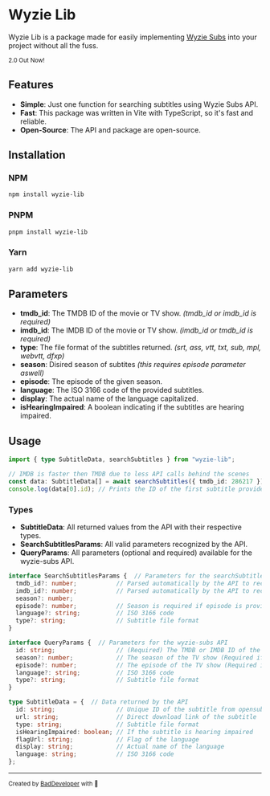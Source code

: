 # Wyzie Lib

Wyzie Lib is a package made for easily implementing [Wyzie Subs](https://subs.wyzie.ru) into your project without all the fuss.

<sup>2.0 Out Now!</sup>

## Features
- **Simple**: Just one function for searching subtitles using Wyzie Subs API.
- **Fast**: This package was written in Vite with TypeScript, so it's fast and reliable.
- **Open-Source**: The API and package are open-source.
  
## Installation
### NPM
```bash
npm install wyzie-lib
```
### PNPM
```bash
pnpm install wyzie-lib
```
### Yarn
```bash
yarn add wyzie-lib
```

## Parameters
- **tmdb_id**: The TMDB ID of the movie or TV show. *(tmdb_id or imdb_id is required)*
- **imdb_id**: The IMDB ID of the movie or TV show. *(imdb_id or tmdb_id is required)*
- **type**: The file format of the subtitles returned. *(srt, ass, vtt, txt, sub, mpl, webvtt, dfxp)*
- **season**: Disired season of subtites *(this requires episode parameter aswell)*
- **episode**: The episode of the given season.
- **language**: The ISO 3166 code of the provided subtitles.
- **display**: The actual name of the language capitalized.
- **isHearingImpaired**: A boolean indicating if the subtitles are hearing impaired.

## Usage
```ts
import { type SubtitleData, searchSubtitles } from "wyzie-lib";

// IMDB is faster then TMDB due to less API calls behind the scenes
const data: SubtitleData[] = await searchSubtitles({ tmdb_id: 286217 });
console.log(data[0].id); // Prints the ID of the first subtitle provided in the search
```
### Types
- **SubtitleData**: All returned values from the API with their respective types.
- **SearchSubtitlesParams**: All valid parameters recognized by the API.
- **QueryParams**: All parameters (optional and required) available for the wyzie-subs API. 
```ts
interface SearchSubtitlesParams {  // Parameters for the searchSubtitles() function
  tmdb_id?: number;           // Parsed automatically by the API to recognize if its TMDB or IMDB
  imdb_id?: number;           // Parsed automatically by the API to recognize if its TMDB or IMDB
  season?: number;
  episode?: number;           // Season is required if episode is provided
  language?: string;          // ISO 3166 code
  type?: string;              // Subtitle file format
}

interface QueryParams {  // Parameters for the wyzie-subs API
  id: string;                 // (Required) The TMDB or IMDB ID of the movie or TV show
  season?: number;            // The season of the TV show (Required if episode is provided)
  episode?: number;           // The episode of the TV show (Required if season is provided)
  language?: string;          // ISO 3166 code
  type?: string;              // Subtitle file format
}

type SubtitleData = {  // Data returned by the API
  id: string;                 // Unique ID of the subtitle from opensubtitles
  url: string;                // Direct download link of the subtitle
  type: string;               // Subtitle file format
  isHearingImpaired: boolean; // If the subtitle is hearing impaired
  flagUrl: string;            // Flag of the language
  display: string;            // Actual name of the language
  language: string;           // ISO 3166 code
};
```

<hr />

<sup>
  Created by <a href="https://github.com/itzcozi" alt="github" title="itzCozi on Github">BadDeveloper</a> with 💙
</sup>
